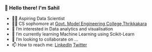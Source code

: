 ### 👋 Hello there! I'm Sahil

- 👨‍💻 Aspiring Data Scientist
- 👨‍🎓 CS sophomore at [Govt. Model Engineering College,Thrikkakara](https://www.mec.ac.in/)
- 👀 I’m interested in Data analytics and visualisation
- 🌱 I’m currently learning Machine Learning using Scikit-Learn
- 💞️ I’m looking to collaborate on ...
- 📫 How to reach me: [LinkedIn](https://www.linkedin.com/in/sahilsait/) [Twitter](https://twitter.com/sahilsaitn)

<!---
SahilSait/SahilSait is a ✨ special ✨ repository because its `README.md` (this file) appears on your GitHub profile.
You can click the Preview link to take a look at your changes.
--->
